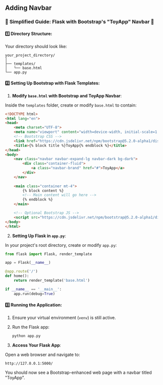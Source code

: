 ## Adding Navbar

### 🌟 **Simplified Guide: Flask with Bootstrap's "ToyApp" Navbar** 🌟

#### 1️⃣ **Directory Structure**:

Your directory should look like:
```
your_project_directory/
│
├── templates/
│   └── base.html
└── app.py
```

#### 2️⃣ **Setting Up Bootstrap with Flask Templates**:

1. **Modify `base.html` with Bootstrap and ToyApp Navbar**:

Inside the `templates` folder, create or modify `base.html` to contain:

```html
<!DOCTYPE html>
<html lang="en">
<head>
    <meta charset="UTF-8">
    <meta name="viewport" content="width=device-width, initial-scale=1.0">
    <!-- Bootstrap CSS -->
    <link href="https://cdn.jsdelivr.net/npm/bootstrap@5.2.0-alpha1/dist/css/bootstrap.min.css" rel="stylesheet">
    <title>{% block title %}ToyApp{% endblock %}</title>
</head>
<body>
    <nav class="navbar navbar-expand-lg navbar-dark bg-dark">
        <div class="container-fluid">
            <a class="navbar-brand" href="#">ToyApp</a>
        </div>
    </nav>
    
    <main class="container mt-4">
        {% block content %}
        <!-- Main content will go here -->
        {% endblock %}
    </main>

    <!-- Optional Bootstrap JS -->
    <script src="https://cdn.jsdelivr.net/npm/bootstrap@5.2.0-alpha1/dist/js/bootstrap.bundle.min.js"></script>
</body>
</html>
```

2. **Setting Up Flask in `app.py`**:

In your project's root directory, create or modify `app.py`:

```python
from flask import Flask, render_template

app = Flask(__name__)

@app.route('/')
def home():
    return render_template('base.html')

if __name__ == '__main__':
    app.run(debug=True)
```

#### 3️⃣ **Running the Application**:

1. Ensure your virtual environment (`venv`) is still active.
2. Run the Flask app:
    ```bash
    python app.py
    ```

3. **Access Your Flask App**:

Open a web browser and navigate to:

```
http://127.0.0.1:5000/
```

You should now see a Bootstrap-enhanced web page with a navbar titled "ToyApp".